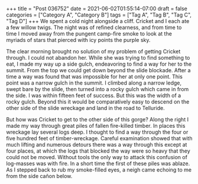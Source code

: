 +++
title = "Post 036752"
date = 2021-06-02T01:55:14-07:00
draft = false
categories = ["Category A", "Category B"]
tags = ["Tag A", "Tag B", "Tag C", "Tag D"]
+++
We spent a cold night alongside a cliff. Cricket and I each ate a few willow twigs. The night was of refined clearness, and from time to time I moved away from the pungent camp-fire smoke to look at the myriads of stars that pierced with icy points the purple sky.

The clear morning brought no solution of my problem of getting Cricket through. I could not abandon her. While she was trying to find something to eat, I made my way up a side gulch, endeavoring to find a way for her to the summit. From the top we could get down beyond the slide blockade. After a time a way was found that was impossible for her at only one point. This point was a narrow gulch in the summit. I climbed along a narrow ledge, swept bare by the slide, then turned into a rocky gulch which came in from the side. I was within fifteen feet of success. But this was the width of a rocky gulch. Beyond this it would be comparatively easy to descend on the other side of the slide wreckage and land in the road to Telluride.

But how was Cricket to get to the other side of this gorge? Along the right I made my way through great piles of fallen fire-killed timber. In places this wreckage lay several logs deep. I thought to find a way through the four or five hundred feet of timber-wreckage. Careful examination showed that with much lifting and numerous detours there was a way through this except at four places, at which the logs that blocked the way were so heavy that they could not be moved. Without tools the only way to attack this confusion of log-masses was with fire. In a short time the first of these piles was ablaze. As I stepped back to rub my smoke-filled eyes, a neigh came echoing to me from the side cañon below.
